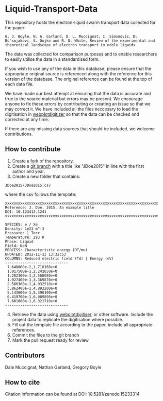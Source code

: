 # Liquid-Transport-Data

This repository hosts the electron-liquid swarm transport data collected for the
paper:
```
G. J. Boyle, N. A. Garland, D. L. Muccignat, I. Simonovic, D. Boˇsnjakovi, S. Dujko and R. D. White, Review of the experimental and theoretical landscape of electron transport in noble liquids
```
The data was collected for comparison purposes and to enable researchers to easily utilise the data in a standardised form.

If you wish to use any of the data in this database, please ensure that the appropriate original source is referenced along with the reference for this version of the database. The original reference can be found at the top of each data file.

We have made our best attempt at ensuring that the data is accurate and true to the source material but errors may be present. We encourage anyone to fix these errors by contributing or creating an issue so that we may correct it. We have included all the files neccesary to load the digitisation in [webplotdigitizer](https://apps.automeris.io/wpd4/) so that the data can be checked and corrected at any time.

If there are any missing data sources that should be included, we welcome contributions.

## How to contribute

1. Create a [fork](https://docs.github.com/en/pull-requests/collaborating-with-pull-requests/working-with-forks/fork-a-repo) of the repository.
2. Create a [git branch](https://www.atlassian.com/git/tutorials/using-branches) with a title like "JDoe2015" in line with the first author and year.
4. Create a new folder that contains:

```
JDoe2015/JDoe2015.csv
```

where the csv follows the template:

```
xxxxxxxxxxxxxxxxxxxxxxxxxxxxxxxxxxxxxxxxxxxxxxxxxxxxxxxxxxxxxxxxxxxxxxxxxxxxxxxxxxxxxxxxxxxxxxxxxxxxxxxxxxxxxxxxxxxxxxxx
Reference: J. Doe, 2015, An example title
DOI: 10.123412.1241
xxxxxxxxxxxxxxxxxxxxxxxxxxxxxxxxxxxxxxxxxxxxxxxxxxxxxxxxxxxxxxxxxxxxxxxxxxxxxxxxxxxxxxxxxxxxxxxxxxxxxxxxxxxxxxxxxxxxxxxx

SPECIES: e / Xe
Density: 1e23 m^-3
Pressure: 1 Torr
Temperature: 293 K
Phase: Liquid
Field: NaN
PROCESS: Characteristic energy (DT/mu)
UPDATED: 2012-11-13 13:32:53
COLUMNS: Reduced electric field (Td) | Energy (eV)
-----------------------------
 7.648000e-2,1.718160e+0
 1.017500e-1,2.241050e+0
 1.282300e-1,2.568680e+0
 1.927400e-1,3.369870e+0
 2.586300e-1,4.032510e+0
 3.862400e-1,4.893200e+0
 5.143600e-1,5.390100e+0
 6.419700e-1,6.089800e+0
 7.681600e-1,6.321710e+0
-----------------------------
```

4. Retrieve the data using [webplotdigitiser](https://automeris.io/), or other software. Include the project data to replicate the digitisation where possible.
5. Fill out the template file according to the paper, include all appropriate references.
7. Commit the files to the git branch
8. Mark the pull request ready for review

## Contributors

Dale Muccignat, Nathan Garland, Gregory Boyle

## How to cite

Citation information can be found at DOI: 10.5281/zenodo.15233314
